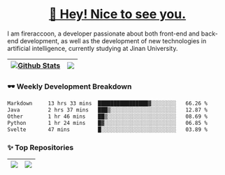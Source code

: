 <h1 align="center"><a href="https://blog.raccooncc.top">👋 Hey! Nice to see you.</a></h1>

I am fireraccoon, a developer passionate about both front-end and back-end development, as well as the development of new technologies in artificial intelligence, currently studying at Jinan University.

| <a href="#"><img src="https://github-readme-stats.raccooncc.top/api?username=fireraccoon&show_icons=true&include_all_commits=true&theme=buefy&hide_border=true" alt="Github Stats" /></a> | <a href="#"><img src="https://github-readme-stats.raccooncc.top/api/top-langs/?username=fireraccoon&layout=compact&theme=buefy&hide_border=true" /></a> |
| --- | --- |

### 🕶 Weekly Development Breakdown

<!--START_SECTION:waka-->

```txt
Markdown     13 hrs 33 mins  ████████████████▓░░░░░░░░   66.26 %
Java         2 hrs 37 mins   ███▒░░░░░░░░░░░░░░░░░░░░░   12.87 %
Other        1 hr 46 mins    ██▒░░░░░░░░░░░░░░░░░░░░░░   08.69 %
Python       1 hr 24 mins    █▓░░░░░░░░░░░░░░░░░░░░░░░   06.85 %
Svelte       47 mins         █░░░░░░░░░░░░░░░░░░░░░░░░   03.89 %
```

<!--END_SECTION:waka-->

### ✨ Top Repositories

| <a href="https://github.com/fireraccoon/AdvVis-CNN"><img src="https://github-readme-stats.raccooncc.top/api/pin/?username=fireraccoon&repo=AdvVis-CNN&theme=buefy&hide_border=true" /></a> | <a href="https://github.com/fireraccoon/leetcode-solutions"><img src="https://github-readme-stats.raccooncc.top/api/pin/?username=fireraccoon&repo=leetcode-solutions&theme=buefy&hide_border=true" /></a> |
| --- | --- |
